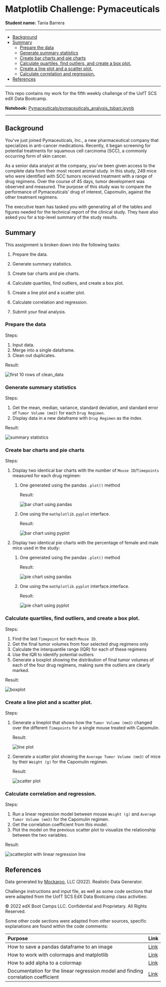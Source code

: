 # Matplotlib Challenge: Pymaceuticals

**Student name:** Tania Barrera

---

- [Background](#background)
- [Summary](#summary)
  - [Prepare the data](#prepare-the-data)
  - [Generate summary statistics](#generate-summary-statistics)
  - [Create bar charts and pie charts](#create-bar-charts-and-pie-charts)
  - [Calculate quartiles, find outliers, and create a box plot.](#calculate-quartiles-find-outliers-and-create-a-box-plot)
  - [Create a line plot and a scatter plot.](#create-a-line-plot-and-a-scatter-plot)
  - [Calculate correlation and regression.](#calculate-correlation-and-regression)
- [References](#references)


---

This repo contains my work for the fifth weekly challenge of the UofT SCS edX Data Bootcamp.

**Notebook:** [Pymaceuticals/pymaceuticals_analysis_tsbarr.ipynb](Pymaceuticals/pymaceuticals_analysis_tsbarr.ipynb)

---

## Background

You've just joined Pymaceuticals, Inc., a new pharmaceutical company that specializes in anti-cancer medications. Recently, it began screening for potential treatments for squamous cell carcinoma (SCC), a commonly occurring form of skin cancer.

As a senior data analyst at the company, you've been given access to the complete data from their most recent animal study. In this study, 249 mice who were identified with SCC tumors received treatment with a range of drug regimens. Over the course of 45 days, tumor development was observed and measured. The purpose of this study was to compare the performance of Pymaceuticals’ drug of interest, Capomulin, against the other treatment regimens.

The executive team has tasked you with generating all of the tables and figures needed for the technical report of the clinical study. They have also asked you for a top-level summary of the study results.


## Summary

This assignment is broken down into the following tasks:

1. Prepare the data.

2. Generate summary statistics.

3. Create bar charts and pie charts.

4. Calculate quartiles, find outliers, and create a box plot.

5. Create a line plot and a scatter plot.

6. Calculate correlation and regression.

7. Submit your final analysis.

### Prepare the data

Steps:

1. Input data.
2. Merge into a single dataframe.
3. Clean out duplicates.

Result:

![first 10 rows of clean_data](Pymaceuticals/results/clean_data_head10.png)

### Generate summary statistics

Steps:

1. Get the mean, median, variance, standard deviation, and standard error of `Tumor Volume (mm3)` for each `Drug Regimen`.
2. Display data in a new dataframe with `Drug Regimen` as the index.

Result:

![summary statistics](Pymaceuticals/results/summary_statistics.png)

### Create bar charts and pie charts

Steps:

1. Display two identical bar charts with the number of `Mouse ID`/`Timepoints` measured for each drug regimen:
   1. One generated using the pandas `.plot()` method

        Result:

        ![bar chart using pandas](Pymaceuticals/results/bar_pandas_tl.png)

   2. One using the `mathplotlib.pyplot` interface.

        Result:

        ![bar chart using pyplot](Pymaceuticals/results/bar_pyplot_tl.png)


2. Display two identical pie charts with the percentage of female and male mice used in the study:
   1. One generated using the pandas `.plot()` method

        Result:

        ![pie chart using pandas](Pymaceuticals/results/pie_pandas_tl.png)

   2. One using the `mathplotlib.pyplot` interface.interface.

        Result:

        ![pie chart using pyplot](Pymaceuticals/results/pie_pyplot_tl.png)


### Calculate quartiles, find outliers, and create a box plot.

Steps:

1. Find the last `Timepoint` for each `Mouse ID`.
2. Get the final tumor volumes from four selected drug regimens only
3. Calculate the interquantile range (IQR) for each of these regimens
4. Use the IQR to identify potential outliers
5. Generate a boxplot showing the distribution of final tumor volumes of each of the four drug regimens, making sure the outliers are clearly marked.

Result:

![boxplot](Pymaceuticals/results/boxplot_tl.png)


### Create a line plot and a scatter plot.

Steps:

1. Generate a lineplot that shows how the `Tumor Volume (mm3)` changed over the different `Timepoints` for a single mouse treated with Capomulin.

    Result:

    ![line plot](Pymaceuticals/results/line_plot_tl.png)

2. Generate a scatter plot showing the `Average Tumor Volume (mm3)` of mice by their `Weight (g)` for the Capomulin regimen.

    Result:

    ![scatter plot](Pymaceuticals/results/scatter_plot_tl.png)

### Calculate correlation and regression.

Steps:

1. Run a linear regression model between mouse `Weight (g)` and `Average Tumor Volume (mm3)` for the Capomulin regimen.
2. Get the correlation coefficient from this model.
3. Plot the model on the previous scatter plot to visualize the relationship between the two variables.

Result:

![scatterplot with linear regression line](Pymaceuticals/results/scatter_with_linregress_tl.png)


## References

Data generated by [Mockaroo](https://mockaroo.com/), LLC (2022). Realistic Data Generator.

Challenge instructions and input file, as well as some code sections that were adapted from the UofT SCS EdX Data Bootcamp class activities:

© 2022 edX Boot Camps LLC. Confidential and Proprietary. All Rights Reserved.

Some other code sections were adapted from other sources, specific explanations are found within the code comments:

| Purpose | Link |
| :- | :- |
| How to save a pandas dataframe to an image | [Link](https://pypi.org/project/dataframe-image/) |
| How to work with colormaps and matplotlib | [Link](https://www.analyticsvidhya.com/blog/2020/09/colormaps-matplotlib/) |
| How to add alpha to a colormap | [Link](https://www.tutorialspoint.com/add-alpha-to-an-existing-matplotlib-colormap) |
| Documentation for the linear regression model and finding correlation coefficient | [Link](https://docs.scipy.org/doc/scipy/reference/generated/scipy.stats.linregress.html#scipy.stats.linregress) |
